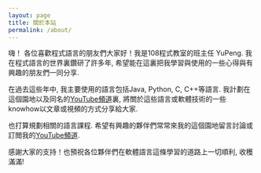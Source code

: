 ```yaml
---
layout: page
title: 關於本站
permalink: /about/
---
```


嗨！ 各位喜歡程式語言的朋友們大家好！我是108程式教室的班主任 YuPeng. 我在程式語言的世界裏鑽研了許多年, 希望能在這裏把我學習與使用的一些心得與有興趣的朋友們一同分享.

在過去這些年中, 我主要使用的語言包括Java, Python, C, C++等語言. 我計劃在這個園地以及同名的[YouTube頻道][youtube_channel]裏, 將關於這些語言或軟體技術的一些knowhow以文章或視頻的方式分享給大家.

也打算規劃相關的語言課程. 希望有興趣的夥伴們常常來我的這個園地留言討論或訂閲我的[YouTube頻道][youtube_channel]. 

感謝大家的支持！也預祝各位夥伴們在軟體語言這條學習的道路上一切順利, 收穫滿滿!

[youtube_channel]: https://www.youtube.com/channel/UClqzsBKHxKA1j1OY2hNDb4Q
